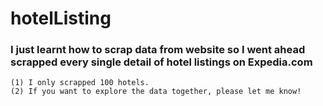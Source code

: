 # hotelListing

### I just learnt how to scrap data from website so I went ahead scrapped every single detail of hotel listings on Expedia.com
    (1) I only scrapped 100 hotels.
    (2) If you want to explore the data together, please let me know!
